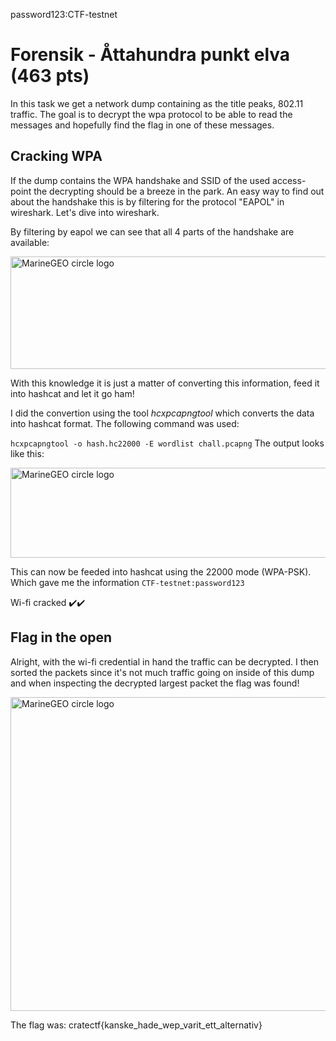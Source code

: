 password123:CTF-testnet



# Forensik - Åttahundra punkt elva (463 pts)

In this task we get a network dump containing as the title peaks, 802.11 traffic. The goal is to decrypt the wpa protocol to be able to read the messages and hopefully find the flag in one of these messages.

## Cracking WPA

If the dump contains the WPA handshake and SSID of the used access-point the decrypting should be a breeze in the park. An easy way to find out about the handshake this is by filtering for the protocol "EAPOL" in wireshark. Let's dive into wireshark.

By filtering by eapol we can see that all 4 parts of the handshake are available:

<img src="https://raw.githubusercontent.com/Liimpo/Writeups/main/FOI%202021/images/%C3%A5ttahundra_1.png" alt="MarineGEO circle logo" style="height: 180px; width:918px;"/>

With this knowledge it is just a matter of converting this information, feed it into hashcat and let it go ham!

I did the convertion using the tool _hcxpcapngtool_ which converts the data into hashcat format. The following command was used:

`hcxpcapngtool -o hash.hc22000 -E wordlist chall.pcapng` The output looks like this:

<img src="https://raw.githubusercontent.com/Liimpo/Writeups/main/FOI%202021/images/%C3%A5ttahundra_2.PNG" alt="MarineGEO circle logo" style="height: 144px; width:630px;"/>

This can now be feeded into hashcat using the 22000 mode (WPA-PSK). Which gave me the information `CTF-testnet:password123`

Wi-fi cracked ✔️✔️



## Flag in the open

Alright, with the wi-fi credential in hand the traffic can be decrypted. I then sorted the packets since it's not much traffic going on inside of this dump and when inspecting the decrypted largest packet the flag was found!

<img src="https://raw.githubusercontent.com/Liimpo/Writeups/main/FOI%202021/images/%C3%A5ttahundra_3.png" alt="MarineGEO circle logo" style="height: 502px; width:743px;"/>

The flag was: cratectf{kanske_hade_wep_varit_ett_alternativ}